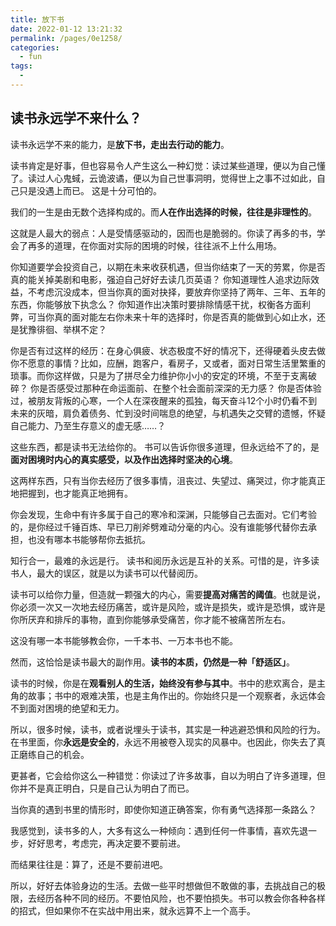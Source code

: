 ```yaml
---
title: 放下书
date: 2022-01-12 13:21:32
permalink: /pages/0e1258/
categories:
  - fun
tags:
  - 
---
```

## 读书永远学不来什么？

读书永远学不来的能力，是**放下书，走出去行动的能力**。

读书肯定是好事，但也容易令人产生这么一种幻觉：读过某些道理，便以为自己懂了。读过人心鬼蜮，云诡波谲，便以为自己世事洞明，觉得世上之事不过如此，自己只是没遇上而已。
这是十分可怕的。

我们的一生是由无数个选择构成的。而**人在作出选择的时候，往往是非理性的**。

这就是人最大的弱点：人是受情感驱动的，因而也是脆弱的。你读了再多的书，学会了再多的道理，在你面对实际的困境的时候，往往派不上什么用场。

你知道要学会投资自己，以期在未来收获机遇，但当你结束了一天的劳累，你是否真的能关掉美剧和电影，强迫自己好好去读几页英语？
你知道理性人追求边际效益，不考虑沉没成本，但当你真的面对抉择，要放弃你坚持了两年、三年、五年的东西，你能够放下执念么？
你知道作出决策时要排除情感干扰，权衡各方面利弊，可当你真的面对能左右你未来十年的选择时，你是否真的能做到心如止水，还是犹豫徘徊、举棋不定？

你是否有过这样的经历：在身心俱疲、状态极度不好的情况下，还得硬着头皮去做你不愿意的事情？比如，应酬，跑客户，看房子，又或者，面对日常生活里繁重的琐事。而你这样做，只是为了拼尽全力维护你小小的安定的环境，不至于支离破碎？
你是否感受过那种在命运面前、在整个社会面前深深的无力感？
你是否体验过，被朋友背叛的心寒，一个人在深夜醒来的孤独，每天奋斗12个小时仍看不到未来的灰暗，肩负着债务、忙到没时间喘息的绝望，与机遇失之交臂的遗憾，怀疑自己能力、乃至生存意义的虚无感……？

这些东西，都是读书无法给你的。
书可以告诉你很多道理，但永远给不了的，是**面对困境时内心的真实感受，以及作出选择时坚决的心境**。

这两样东西，只有当你去经历了很多事情，沮丧过、失望过、痛哭过，你才能真正地把握到，也才能真正地拥有。

你会发现，生命中有许多属于自己的寒冷和深渊，只能够自己去面对。它们考验的，是你经过千锤百炼、早已刀削斧劈难动分毫的内心。没有谁能够代替你去承担，也没有哪本书能够帮你去抵抗。

知行合一，最难的永远是行。 读书和阅历永远是互补的关系。可惜的是，许多读书人，最大的误区，就是以为读书可以代替阅历。



读书可以给你力量，但造就一颗强大的内心，需要**提高对痛苦的阈值**。也就是说，你必须一次又一次地去经历痛苦，或许是风险，或许是损失，或许是恐惧，或许是你所厌弃和排斥的事物，直到你能够承受痛苦，你才能不被痛苦所左右。

这没有哪一本书能够教会你，一千本书、一万本书也不能。

然而，这恰恰是读书最大的副作用。**读书的本质，仍然是一种「舒适区」**。

读书的时候，你是在**观看别人的生活，始终没有参与其中**。书中的悲欢离合，是主角的故事；书中的艰难决策，也是主角作出的。你始终只是一个观察者，永远体会不到面对困境的绝望和无力。

所以，很多时候，读书，或者说埋头于读书，其实是一种逃避恐惧和风险的行为。在书里面，你**永远是安全的**，永远不用被卷入现实的风暴中。也因此，你失去了真正磨练自己的机会。

更甚者，它会给你这么一种错觉：你读过了许多故事，自以为明白了许多道理，但你并不是真正明白，只是自己认为明白了而已。

当你真的遇到书里的情形时，即使你知道正确答案，你有勇气选择那一条路么？

我感觉到，读书多的人，大多有这么一种倾向：遇到任何一件事情，喜欢先退一步，好好思考，考虑完，再决定要不要前进。

而结果往往是：算了，还是不要前进吧。

所以，好好去体验身边的生活。去做一些平时想做但不敢做的事，去挑战自己的极限，去经历各种不同的经历。不要怕风险，也不要怕损失。书可以教会你各种各样的招式，但如果你不在实战中用出来，就永远算不上一个高手。